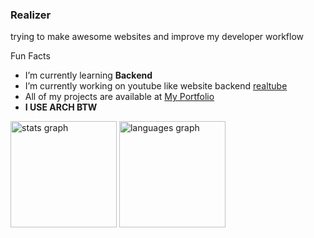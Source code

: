 ### Realizer
trying to make awesome websites and improve my developer workflow

Fun Facts
* I’m currently learning **Backend**
* I’m currently working on youtube like website backend [realtube](https://github.com/realizer5/realtube)
* All of my projects are available at [My Portfolio](https://realizer5.netlify.app)
* **I USE ARCH BTW**

<div>
  <img src="https://github-readme-stats.vercel.app/api?username=realizer5&hide_title=false&hide_rank=false&show_icons=true&include_all_commits=true&count_private=true&disable_animations=false&theme=rose_pine&locale=en&hide_border=false" height="170" alt="stats graph"  />
  <img src="https://github-readme-stats.vercel.app/api/top-langs?username=realizer5&locale=en&hide_title=false&layout=compact&card_width=320&langs_count=6&theme=rose_pine&hide_border=false" height="170" alt="languages graph"  />
</div>

###
